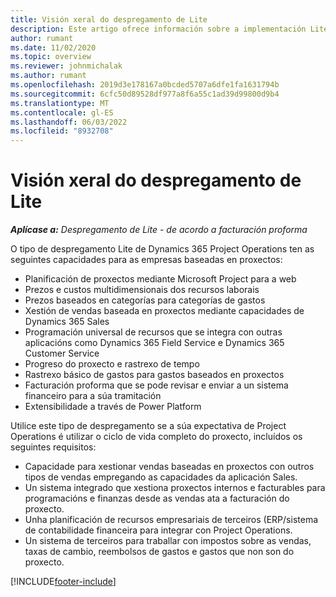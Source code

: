 ```yaml
---
title: Visión xeral do despregamento de Lite
description: Este artigo ofrece información sobre a implementación Lite de Dynamics 365 Project Operations.
author: rumant
ms.date: 11/02/2020
ms.topic: overview
ms.reviewer: johnmichalak
ms.author: rumant
ms.openlocfilehash: 2019d3e178167a0bcded5707a6dfe1fa1631794b
ms.sourcegitcommit: 6cfc50d89528df977a8f6a55c1ad39d99800d9b4
ms.translationtype: MT
ms.contentlocale: gl-ES
ms.lasthandoff: 06/03/2022
ms.locfileid: "8932708"
---
```

# <a name="lite-deployment-overview"></a>Visión xeral do despregamento de Lite

_**Aplícase a:** Despregamento de Lite - de acordo a facturación proforma_

O tipo de despregamento Lite de Dynamics 365 Project Operations ten as seguintes capacidades para as empresas baseadas en proxectos:

- Planificación de proxectos mediante Microsoft Project para a web
- Prezos e custos multidimensionais dos recursos laborais
- Prezos baseados en categorías para categorías de gastos
- Xestión de vendas baseada en proxectos mediante capacidades de Dynamics 365 Sales
- Programación universal de recursos que se integra con outras aplicacións como Dynamics 365 Field Service e Dynamics 365 Customer Service
- Progreso do proxecto e rastrexo de tempo
- Rastrexo básico de gastos para gastos baseados en proxectos
- Facturación proforma que se pode revisar e enviar a un sistema financeiro para a súa tramitación
- Extensibilidade a través de Power Platform

Utilice este tipo de despregamento se a súa expectativa de Project Operations é utilizar o ciclo de vida completo do proxecto, incluídos os seguintes requisitos:

- Capacidade para xestionar vendas baseadas en proxectos con outros tipos de vendas empregando as capacidades da aplicación Sales.
- Un sistema integrado que xestiona proxectos internos e facturables para programacións e finanzas desde as vendas ata a facturación do proxecto.
- Unha planificación de recursos empresariais de terceiros (ERP/sistema de contabilidade financeira para integrar con Project Operations.
- Un sistema de terceiros para traballar con impostos sobre as vendas, taxas de cambio, reembolsos de gastos e gastos que non son do proxecto.


[!INCLUDE[footer-include](../includes/footer-banner.md)]